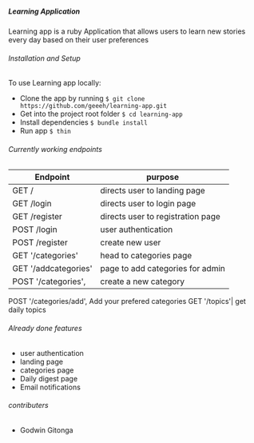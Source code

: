 ##### Learning Application
Learning app is a ruby Application that allows users to learn new stories every day based on their user preferences

###### Installation and Setup
To use Learning app locally:
 - Clone the app by running `$ git clone https://github.com/geeeh/learning-app.git`
 - Get into the project root folder `$ cd learning-app`
 - Install dependencies `$ bundle install`
 - Run app `$ thin`

 ###### Currently working endpoints

 Endpoint | purpose
--- | --- 
GET / | directs user to landing page
GET /login | directs user to login page
GET /register | directs user to registration page
POST /login | user authentication
POST /register | create new user
GET '/categories' | head to categories page
GET '/addcategories' | page to add categories for admin
POST '/categories', | create a new category
POST '/categories/add', Add your prefered categories
GET '/topics'| get daily topics

###### Already done features
- user authentication
- landing page
- categories page
- Daily digest page
- Email notifications

###### contributers
- Godwin Gitonga
